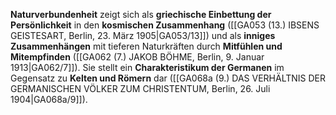 
**Naturverbundenheit** zeigt sich als **griechische Einbettung der Persönlichkeit** in den **kosmischen Zusammenhang** ([[GA053 (13.) IBSENS GEISTESART, Berlin, 23. März 1905|GA053/13]]) und als **inniges Zusammenhängen** mit tieferen Naturkräften durch **Mitfühlen und Mitempfinden** ([[GA062 (7.) JAKOB BÖHME, Berlin, 9. Januar 1913|GA062/7]]). Sie stellt ein **Charakteristikum der Germanen** im Gegensatz zu **Kelten und Römern** dar ([[GA068a (9.) DAS VERHÄLTNIS DER GERMANISCHEN VÖLKER ZUM CHRISTENTUM, Berlin, 26. Juli 1904|GA068a/9]]).
